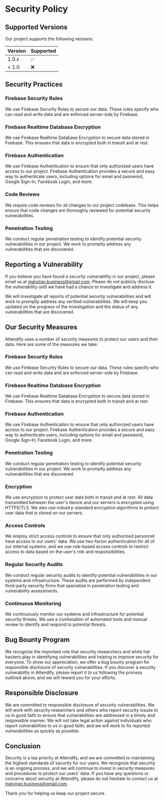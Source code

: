 # Security Policy

## Supported Versions

Our project supports the following versions:

| Version | Supported          |
| ------- | ------------------ |
| 1.0.x   | :white_check_mark: |
| < 1.0   | :x:                |

## Security Practices

### Firebase Security Rules

We use Firebase Security Rules to secure our data. These rules specify who can read and write data and are enforced server-side by Firebase. 

### Firebase Realtime Database Encryption

We use Firebase Realtime Database Encryption to secure data stored in Firebase. This ensures that data is encrypted both in transit and at rest.

### Firebase Authentication

We use Firebase Authentication to ensure that only authorized users have access to our project. Firebase Authentication provides a secure and easy way to authenticate users, including options for email and password, Google Sign-In, Facebook Login, and more.

### Code Reviews

We require code reviews for all changes to our project codebase. This helps ensure that code changes are thoroughly reviewed for potential security vulnerabilities.

### Penetration Testing

We conduct regular penetration testing to identify potential security vulnerabilities in our project. We work to promptly address any vulnerabilities that are discovered.

## Reporting a Vulnerability

If you believe you have found a security vulnerability in our project, please email us at [matviran.business@gmail.com](mailto:matviran.business@gmail.com). Please do not publicly disclose the vulnerability until we have had a chance to investigate and address it.

We will investigate all reports of potential security vulnerabilities and will work to promptly address any verified vulnerabilities. We will keep you updated on the progress of the investigation and the status of any vulnerabilities that are discovered.

## Our Security Measures

Attendify uses a number of security measures to protect our users and their data. Here are some of the measures we take:

### Firebase Security Rules

We use Firebase Security Rules to secure our data. These rules specify who can read and write data and are enforced server-side by Firebase. 

### Firebase Realtime Database Encryption

We use Firebase Realtime Database Encryption to secure data stored in Firebase. This ensures that data is encrypted both in transit and at rest.

### Firebase Authentication

We use Firebase Authentication to ensure that only authorized users have access to our project. Firebase Authentication provides a secure and easy way to authenticate users, including options for email and password, Google Sign-In, Facebook Login, and more.

### Penetration Testing

We conduct regular penetration testing to identify potential security vulnerabilities in our project. We work to promptly address any vulnerabilities that are discovered.

### Encryption

We use encryption to protect user data both in transit and at rest. All data transmitted between the user's device and our servers is encrypted using HTTPS/TLS. We also use industry-standard encryption algorithms to protect user data that is stored on our servers.

### Access Controls

We employ strict access controls to ensure that only authorized personnel have access to our users' data. We use two-factor authentication for all of our internal systems, and we use role-based access controls to restrict access to data based on the user's role and responsibilities.

### Regular Security Audits

We conduct regular security audits to identify potential vulnerabilities in our systems and infrastructure. These audits are performed by independent third-party security firms that specialize in penetration testing and vulnerability assessments.

### Continuous Monitoring

We continuously monitor our systems and infrastructure for potential security threats. We use a combination of automated tools and manual review to identify and respond to potential threats.

## Bug Bounty Program

We recognize the important role that security researchers and white hat hackers play in identifying vulnerabilities and helping to improve security for everyone. To show our appreciation, we offer a bug bounty program for responsible disclosure of security vulnerabilities. If you discover a security vulnerability in Attendify, please report it to us following the process outlined above, and we will reward you for your efforts.

## Responsible Disclosure

We are committed to responsible disclosure of security vulnerabilities. We will work with security researchers and others who report security issues to us in good faith to ensure that vulnerabilities are addressed in a timely and responsible manner. We will not take legal action against individuals who report vulnerabilities to us in good faith, and we will work to fix reported vulnerabilities as quickly as possible.

## Conclusion

Security is a top priority at Attendify, and we are committed to maintaining the highest standards of security for our users. We recognize that security is an ongoing process, and we will continue to invest in security measures and procedures to protect our users' data. If you have any questions or concerns about security at Attendify, please do not hesitate to contact us at matviran.business@gmail.com.

Thank you for helping us keep our project secure.
